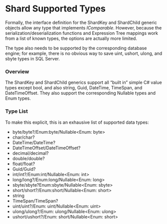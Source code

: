 ﻿# Shard Supported Types
Formally, the interface definition for the ShardKey and ShardChild generic objects 
allow any type that implements *IComparable*. However, because the 
serialization/deserialization functions and Expression Tree mappings
work from a list of known types, the options are actually more limited.
 
The type also needs to be supported by the corresponding database engine; 
for example, there is no obvious way to save uint, ushort, ulong, and 
sbyte types in SQL Server.

### Overview
The ShardKey and ShardChild generics support all “built in” simple C# value types 
except bool, and also string, Guid, DateTime, TimeSpan, and DateTimeOffset. 
They also support the corresponding Nullable types and Enum types.

### Type List
To make this explicit, this is an exhausive list of supported data types:
* byte/byte?/Enum:byte/Nullable<Enum: byte>
* char/char?
* DateTime/DateTime?
* DateTimeOffset/DateTimeOffset?
* decimal/decimal?
* double/double?
* float/float?
* Guid/Guid?
* int/int?/Enum:int/Nullable<Enum: int>
* long/long?/Enum:long/Nullable<Enum: long>
* sbyte/sbyte?Enum:sbyte/Nullable<Enum: sbyte>
* short/short?/Enum:short/Nullable<Enum: short>
* string
* TimeSpan/TimeSpan?
* uint/uint?/Enum: uint/Nullable<Enum: uint>
* ulong/ulong?/Enum: ulong/Nullable<Enum: ulong>
* ushort/ushort?/Enum: short/Nullable<Enum: short>

